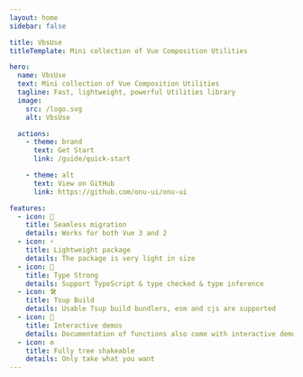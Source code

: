 ```yaml
---
layout: home
sidebar: false

title: VbsUse
titleTemplate: Mini collection of Vue Composition Utilities

hero:
  name: VbsUse
  text: Mini collection of Vue Composition Utilities
  tagline: Fast, lightweight, powerful Utilities library
  image: 
    src: /logo.svg
    alt: VbsUse

  actions:
    - theme: brand
      text: Get Start
      link: /guide/quick-start

    - theme: alt
      text: View on GitHub
      link: https://github.com/onu-ui/onu-ui

features:
  - icon: 🚀
    title: Seamless migration
    details: Works for both Vue 3 and 2
  - icon: ⚡
    title: Lightweight package
    details: The package is very light in size
  - icon: 🦾
    title: Type Strong
    details: Support TypeScript & type checked & type inference
  - icon: 🛠
    title: Tsup Build
    details: Usable Tsup build bundlers, esm and cjs are supported
  - icon: 🍬
    title: Interactive demos
    details: Documentation of functions also come with interactive demos
  - icon: ⚙️ 
    title: Fully tree shakeable
    details: Only take what you want
---
```

